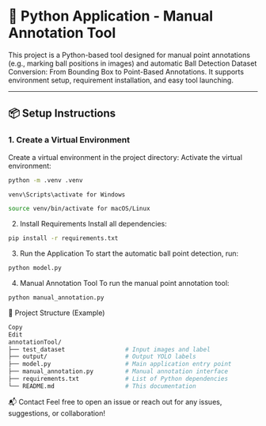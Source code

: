 # 🎯 Python Application - Manual Annotation Tool

This project is a Python-based tool designed for manual point annotations (e.g., marking ball positions in images) and automatic Ball Detection Dataset Conversion:
From Bounding Box to Point-Based
Annotations. It supports environment setup, requirement installation, and easy tool launching.

---

## 📦 Setup Instructions

### 1. Create a Virtual Environment

Create a virtual environment in the project directory:
Activate the virtual environment:
```bash
python -m .venv .venv
```

```bash
venv\Scripts\activate for Windows

source venv/bin/activate for macOS/Linux
```
2. Install Requirements
Install all dependencies:

```bash
pip install -r requirements.txt
```
3. Run the Application
To start the automatic ball point detection, run:

```bash
python model.py
```

4. Manual Annotation Tool
To run the manual point annotation tool:

```bash
python manual_annotation.py
```


📁 Project Structure (Example)
```bash
Copy
Edit
annotationTool/
├── test_dataset                 # Input images and label
├── output/                      # Output YOLO labels
├── model.py                     # Main application entry point
├── manual_annotation.py         # Manual annotation interface
├── requirements.txt             # List of Python dependencies
└── README.md                    # This documentation
```

📬 Contact
Feel free to open an issue or reach out for any issues, suggestions, or collaboration!
